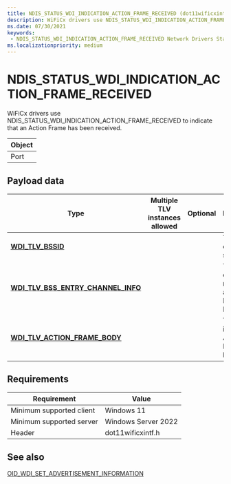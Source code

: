 ```yaml
---
title: NDIS_STATUS_WDI_INDICATION_ACTION_FRAME_RECEIVED (dot11wificxintf.h)
description: WiFiCx drivers use NDIS_STATUS_WDI_INDICATION_ACTION_FRAME_RECEIVED to indicate that an Action Frame has been received.
ms.date: 07/30/2021
keywords:
 - NDIS_STATUS_WDI_INDICATION_ACTION_FRAME_RECEIVED Network Drivers Starting with Windows Vista
ms.localizationpriority: medium
---
```


# NDIS\_STATUS\_WDI\_INDICATION\_ACTION\_FRAME\_RECEIVED 


WiFiCx drivers use NDIS\_STATUS\_WDI\_INDICATION\_ACTION\_FRAME\_RECEIVED to indicate that an Action Frame has been received.

| Object |
|--------|
| Port   |

 

## Payload data


| Type                                                                               | Multiple TLV instances allowed | Optional | Description                                               |
|------------------------------------------------------------------------------------|--------------------------------|----------|-----------------------------------------------------------|
| [**WDI\_TLV\_BSSID**](./wdi-tlv-bssid.md)                                      |                                |          | The BSSID of the source.                                  |
| [**WDI\_TLV\_BSS\_ENTRY\_CHANNEL\_INFO**](./wdi-tlv-bss-entry-channel-info.md) |                                |          | The logical channel number and band ID for the BSS entry. |
| [**WDI\_TLV\_ACTION\_FRAME\_BODY**](./wdi-tlv-action-frame-body.md)            |                                |          | The incoming Action Frame body.                           |

 

## Requirements

|Requirement|Value|
|--- |--- |
|Minimum supported client|Windows 11|
|Minimum supported server|Windows Server 2022|
|Header|dot11wificxintf.h|

## See also


[OID\_WDI\_SET\_ADVERTISEMENT\_INFORMATION](oid-wdi-set-advertisement-information.md)

 

